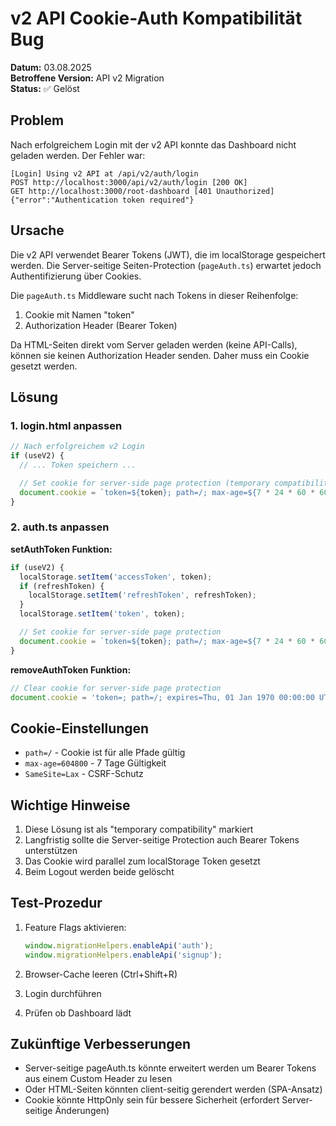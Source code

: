 # v2 API Cookie-Auth Kompatibilität Bug

**Datum:** 03.08.2025  
**Betroffene Version:** API v2 Migration  
**Status:** ✅ Gelöst

## Problem

Nach erfolgreichem Login mit der v2 API konnte das Dashboard nicht geladen werden. Der Fehler war:

```
[Login] Using v2 API at /api/v2/auth/login
POST http://localhost:3000/api/v2/auth/login [200 OK]
GET http://localhost:3000/root-dashboard [401 Unauthorized]
{"error":"Authentication token required"}
```

## Ursache

Die v2 API verwendet Bearer Tokens (JWT), die im localStorage gespeichert werden. Die Server-seitige Seiten-Protection (`pageAuth.ts`) erwartet jedoch Authentifizierung über Cookies.

Die `pageAuth.ts` Middleware sucht nach Tokens in dieser Reihenfolge:

1. Cookie mit Namen "token"
2. Authorization Header (Bearer Token)

Da HTML-Seiten direkt vom Server geladen werden (keine API-Calls), können sie keinen Authorization Header senden. Daher muss ein Cookie gesetzt werden.

## Lösung

### 1. login.html anpassen

```javascript
// Nach erfolgreichem v2 Login
if (useV2) {
  // ... Token speichern ...

  // Set cookie for server-side page protection (temporary compatibility)
  document.cookie = `token=${token}; path=/; max-age=${7 * 24 * 60 * 60}; SameSite=Lax`;
}
```

### 2. auth.ts anpassen

**setAuthToken Funktion:**

```javascript
if (useV2) {
  localStorage.setItem('accessToken', token);
  if (refreshToken) {
    localStorage.setItem('refreshToken', refreshToken);
  }
  localStorage.setItem('token', token);

  // Set cookie for server-side page protection
  document.cookie = `token=${token}; path=/; max-age=${7 * 24 * 60 * 60}; SameSite=Lax`;
}
```

**removeAuthToken Funktion:**

```javascript
// Clear cookie for server-side page protection
document.cookie = 'token=; path=/; expires=Thu, 01 Jan 1970 00:00:00 UTC; SameSite=Lax';
```

## Cookie-Einstellungen

- `path=/` - Cookie ist für alle Pfade gültig
- `max-age=604800` - 7 Tage Gültigkeit
- `SameSite=Lax` - CSRF-Schutz

## Wichtige Hinweise

1. Diese Lösung ist als "temporary compatibility" markiert
2. Langfristig sollte die Server-seitige Protection auch Bearer Tokens unterstützen
3. Das Cookie wird parallel zum localStorage Token gesetzt
4. Beim Logout werden beide gelöscht

## Test-Prozedur

1. Feature Flags aktivieren:

   ```javascript
   window.migrationHelpers.enableApi('auth');
   window.migrationHelpers.enableApi('signup');
   ```

2. Browser-Cache leeren (Ctrl+Shift+R)

3. Login durchführen

4. Prüfen ob Dashboard lädt

## Zukünftige Verbesserungen

- Server-seitige pageAuth.ts könnte erweitert werden um Bearer Tokens aus einem Custom Header zu lesen
- Oder HTML-Seiten könnten client-seitig gerendert werden (SPA-Ansatz)
- Cookie könnte HttpOnly sein für bessere Sicherheit (erfordert Server-seitige Änderungen)
